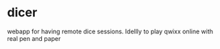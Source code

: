# dicer
webapp for having remote dice sessions. Idellly to play qwixx online with real pen and paper
